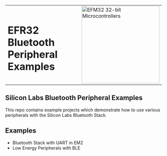 <table border="0">
  <tr>
    <td align="left" valign="middle">
    <h1>EFR32 Bluetooth Peripheral Examples</h1>
  </td>
  <td align="left" valign="middle">
    <a href="https://www.silabs.com/wireless/bluetooth">
      <img src="http://pages.silabs.com/rs/634-SLU-379/images/WGX-transparent.png"  title="Silicon Labs Gecko and Wireless Gecko MCUs" alt="EFM32 32-bit Microcontrollers" width="250"/>
    </a>
  </td>
  </tr>
</table>

## Silicon Labs Bluetooth Peripheral Examples ##

This repo contains example projects which demonstrate how to use various peripherals with the Silicon Labs Bluetooth Stack.

## Examples ##

- Bluetooth Stack with UART in EM2
- Low Energy Peripherals with BLE
